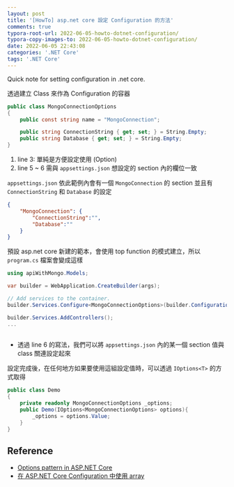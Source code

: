 ```yaml
---
layout: post
title: '[HowTo] asp.net core 設定 Configuration 的方法'
comments: true
typora-root-url: 2022-06-05-howto-dotnet-configuration/
typora-copy-images-to: 2022-06-05-howto-dotnet-configuration/
date: 2022-06-05 22:43:08
categories: '.NET Core'
tags: '.NET Core'
---
```


Quick note for setting configuration  in .net core. 

<!-- more -->

透過建立 Class 來作為 Configuration 的容器

```csharp
public class MongoConnectionOptions
{
    public const string name = "MongoConnection";

    public string ConnectionString { get; set; } = String.Empty;
    public string Database { get; set; } = String.Empty;
}
```

1. line 3: 單純是方便設定使用 (Option)
2. line 5 ~ 6 需與 `appsettings.json` 想設定的 section 內的欄位一致

`appsettings.json` 依此範例內會有一個 `MongoConnection` 的 section 並且有 `ConnectionString` 和 `Database` 的設定

```json
{
    "MongoConnection": {
        "ConnectionString":"",
        "Database":""
    }
}
```

預設 asp.net core 新建的範本，會使用 top function 的模式建立，所以 `program.cs` 檔案會變成這樣

```csharp
using apiWithMongo.Models;

var builder = WebApplication.CreateBuilder(args);

// Add services to the container.
builder.Services.Configure<MongoConnectionOptions>(builder.Configuration.GetSection(MongoConnectionOptions.name));

builder.Services.AddControllers();
...
    

```

* 透過 line 6 的寫法，我們可以將 `appsettings.json` 內的某一個 section 值與 class 關連設定起來

設定完成後，在任何地方如果要使用這組設定值時，可以透過 `IOptions<T>` 的方式取得

```csharp
public class Demo 
{
    private readonly MongoConnectionOptions _options;
    public Demo(IOptions<MongoConnectionOptions> options){
        _options = options.Value;
    }
}
```



## Reference

- [Options pattern in ASP.NET Core](https://docs.microsoft.com/en-us/aspnet/core/fundamentals/configuration/options?view=aspnetcore-6.0&WT.mc_id=DOP-MVP-5002594)
- [在 ASP.NET Core Configuration 中使用 array](https://blog.yowko.com/aspdotnet-core-config-array/)
